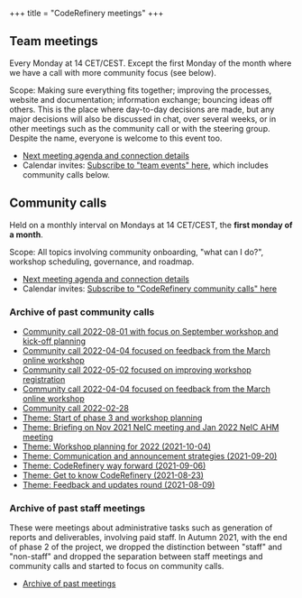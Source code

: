 +++
title = "CodeRefinery meetings"
+++


## Team meetings

Every Monday at 14 CET/CEST. Except the first Monday of the month where we have a
call with more community focus (see below).

Scope: Making sure everything fits together; improving the processes, website
and documentation; information exchange; bouncing ideas off others. This is
the place where day-to-day decisions are made, but any major decisions will
also be discussed in chat, over several weeks, or in other meetings
such as the community call or with the steering group. Despite the
name, everyone is welcome to this event too.

- [Next meeting agenda and connection details](https://hackmd.io/@coderefinery/team-meeting)
- Calendar invites: [Subscribe to "team events" here](https://coderefinery.github.io/calendar/), which includes community calls below.


## Community calls

Held on a monthly interval on Mondays at 14 CET/CEST,
the **first monday of a month**.

Scope: All topics involving community onboarding, "what can I do?",
workshop scheduling, governance, and roadmap.

- [Next meeting agenda and connection details](https://hackmd.io/@coderefinery/community-call)
- Calendar invites: [Subscribe to "CodeRefinery community calls" here](https://coderefinery.github.io/calendar/)


### Archive of past community calls

- [Community call 2022-08-01 with focus on September workshop and kick-off planning](https://github.com/coderefinery/coderefinery.org/blob/0ae6031/content/organization/meeting-minutes.md)
- [Community call 2022-04-04 focused on feedback from the March online workshop](https://github.com/coderefinery/coderefinery.org/blob/7fb0bd9/content/organization/meeting-minutes.md)
- [Community call 2022-05-02 focused on improving workshop registration](https://github.com/coderefinery/coderefinery.org/blob/43c05e9/content/organization/meeting-minutes.md)
- [Community call 2022-04-04 focused on feedback from the March online workshop](https://github.com/coderefinery/coderefinery.org/blob/7fb0bd9/content/organization/meeting-minutes.md)
- [Community call 2022-02-28](https://github.com/coderefinery/coderefinery.org/blob/8c4f176/content/organization/meeting-minutes.md)
- [Theme: Start of phase 3 and workshop planning](https://github.com/coderefinery/coderefinery.org/blob/debdba1/content/organization/meeting-minutes.md)
- [Theme: Briefing on Nov 2021 NeIC meeting and Jan 2022 NeIC AHM meeting](https://github.com/coderefinery/coderefinery.org/blob/38f1273/content/about/community-call.md)
- [Theme: Workshop planning for 2022 (2021-10-04)](https://github.com/coderefinery/coderefinery.org/blob/6f0afb3/content/about/community-call.md)
- [Theme: Communication and announcement strategies (2021-09-20)](https://github.com/coderefinery/coderefinery.org/blob/34cc747/content/about/community-call.md)
- [Theme: CodeRefinery way forward (2021-09-06)](https://github.com/coderefinery/coderefinery.org/blob/afb8b4f/content/about/community-call.md)
- [Theme: Get to know CodeRefinery (2021-08-23)](https://github.com/coderefinery/coderefinery.org/blob/a47cb40/content/about/community-call.md)
- [Theme: Feedback and updates round (2021-08-09)](https://github.com/coderefinery/coderefinery.org/blob/7b65d3a/content/about/community-call.md)


### Archive of past staff meetings

These were meetings about administrative tasks such as generation of reports
and deliverables, involving paid staff.  In Autumn 2021, with the end of phase
2 of the project, we dropped the distinction between "staff" and "non-staff"
and dropped the separation between staff meetings and community calls and
started to focus on community calls.

- [Archive of past meetings](https://github.com/coderefinery/coderefinery.org/commits/main/content/about/staff-meetings.md)
